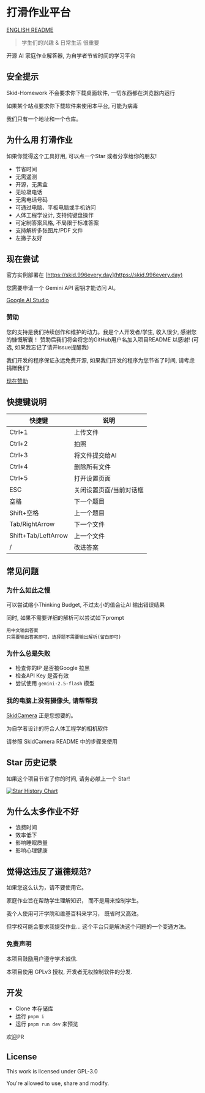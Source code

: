# 打滑作业平台

[ENGLISH README](/README-EN.md)

> 学生们的兴趣 & 日常生活 很重要

开源 AI 家庭作业解答器, 为自学者节省时间的学习平台

## 安全提示

Skid-Homework 不会要求你下载桌面软件, 一切东西都在浏览器内运行

如果某个站点要求你下载软件来使用本平台, 可能为病毒

我们只有一个地址和一个仓库。

## 为什么用 打滑作业

如果你觉得这个工具好用, 可以点一个Star 或者分享给你的朋友!

- 节省时间
- 无需遥测
- 开源，无黑盒
- 无垃圾电话
- 无需电话号码
- 可通过电脑、平板电脑或手机访问
- 人体工程学设计, 支持纯键盘操作
- 可定制答案风格, 不局限于标准答案
- 支持解析多张图片/PDF 文件
- 左撇子友好

## 现在尝试

官方实例部署在 [https://skid.996every.day](https://skid.996every.day)

您需要申请一个 Gemini API 密钥才能访问 AI。

[Google AI Studio](https://aistudio.google.com/api-keys)

### 赞助

您的支持是我们持续创作和维护的动力。我是个人开发者/学生, 收入很少, 感谢您的慷慨解囊！
赞助后我们将会将您的GitHub用户名加入项目README 以感谢! (可选, 如果我忘记了请开issue提醒我)

我们开发的程序保证永远免费开源, 如果我们开发的程序为您节省了时间, 请考虑捐赠我们!

[现在赞助](https://996every.day/donate)

## 快捷键说明

| 快捷键              | 说明                    |
| ------------------- | ----------------------- |
| Ctrl+1              | 上传文件                |
| Ctrl+2              | 拍照                    |
| Ctrl+3              | 将文件提交给AI          |
| Ctrl+4              | 删除所有文件            |
| Ctrl+5              | 打开设置页面            |
| ESC                 | 关闭设置页面/当前对话框 |
| 空格                | 下一个题目              |
| Shift+空格          | 上一个题目              |
| Tab/RightArrow      | 下一个文件              |
| Shift+Tab/LeftArrow | 上一个文件              |
| /                   | 改进答案                |

## 常见问题

### 为什么如此之慢

可以尝试缩小Thinking Budget, 不过太小的值会让AI 输出错误结果

同时, 如果不需要详细的解析可以尝试如下prompt

```text
用中文输出答案
只需要输出答案即可，选择题不需要输出解析(留白即可)
```

### 为什么总是失败

- 检查你的IP 是否被Google 拉黑
- 检查API Key 是否有效
- 尝试使用 `gemini-2.5-flash` 模型

### 我的电脑上没有摄像头, 请帮帮我

[SkidCamera](https://github.com/cubewhy/SkidCamera) 正是您想要的。

为自学者设计的符合人体工程学的相机软件

请参照 SkidCamera README 中的步骤来使用

## Star 历史记录

如果这个项目节省了你的时间, 请务必献上一个 Star!

[![Star History Chart](https://api.star-history.com/svg?repos=cubewhy/skid-homework&type=Date)](https://www.star-history.com/#cubewhy/skid-homework&Date)

## 为什么太多作业不好

- 浪费时间
- 效率低下
- 影响睡眠质量
- 影响心理健康

## 觉得这违反了道德规范?

如果您这么认为，请不要使用它。

家庭作业旨在帮助学生理解知识，
而不是用来控制学生。

我个人使用可汗学院和维基百科来学习，
既省时又高效。

但学校可能会要求我提交作业...
这个平台只是解决这个问题的一个变通方法。

### 免责声明

本项目鼓励用户遵守学术诚信.

本项目使用 GPLv3 授权, 开发者无权控制软件的分发.

## 开发

- Clone 本存储库
- 运行 `pnpm i`
- 运行 `pnpm run dev` 来预览

欢迎PR

## License

This work is licensed under GPL-3.0

You're allowed to use, share and modify.
